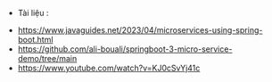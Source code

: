 - Tài liệu : 
+ https://www.javaguides.net/2023/04/microservices-using-spring-boot.html
+ https://github.com/ali-bouali/springboot-3-micro-service-demo/tree/main
+ https://www.youtube.com/watch?v=KJ0cSvYj41c
